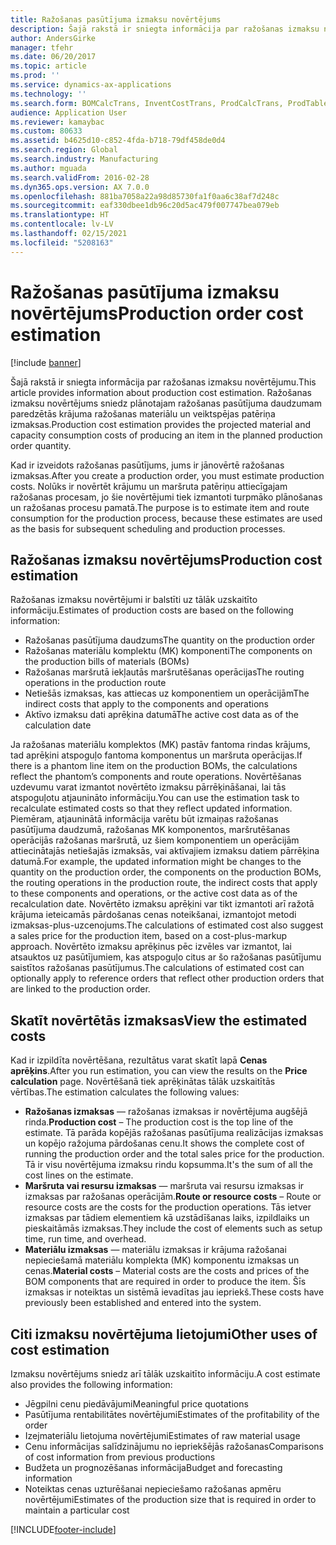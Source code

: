 ```yaml
---
title: Ražošanas pasūtījuma izmaksu novērtējums
description: Šajā rakstā ir sniegta informācija par ražošanas izmaksu novērtējumu. Ražošanas izmaksu novērtējums sniedz plānotajam ražošanas pasūtījuma daudzumam paredzētās krājuma ražošanas materiālu un veiktspējas patēriņa izmaksas.
author: AndersGirke
manager: tfehr
ms.date: 06/20/2017
ms.topic: article
ms.prod: ''
ms.service: dynamics-ax-applications
ms.technology: ''
ms.search.form: BOMCalcTrans, InventCostTrans, ProdCalcTrans, ProdTableJour, ProdTableListPage
audience: Application User
ms.reviewer: kamaybac
ms.custom: 80633
ms.assetid: b4625d10-c852-4fda-b718-79df458de0d4
ms.search.region: Global
ms.search.industry: Manufacturing
ms.author: mguada
ms.search.validFrom: 2016-02-28
ms.dyn365.ops.version: AX 7.0.0
ms.openlocfilehash: 881ba7058a22a98d85730fa1f0aa6c38af7d248c
ms.sourcegitcommit: eaf330dbee1db96c20d5ac479f007747bea079eb
ms.translationtype: HT
ms.contentlocale: lv-LV
ms.lasthandoff: 02/15/2021
ms.locfileid: "5208163"
---
```

# <a name="production-order-cost-estimation"></a><span data-ttu-id="5837f-104">Ražošanas pasūtījuma izmaksu novērtējums</span><span class="sxs-lookup"><span data-stu-id="5837f-104">Production order cost estimation</span></span>

[!include [banner](../includes/banner.md)]

<span data-ttu-id="5837f-105">Šajā rakstā ir sniegta informācija par ražošanas izmaksu novērtējumu.</span><span class="sxs-lookup"><span data-stu-id="5837f-105">This article provides information about production cost estimation.</span></span> <span data-ttu-id="5837f-106">Ražošanas izmaksu novērtējums sniedz plānotajam ražošanas pasūtījuma daudzumam paredzētās krājuma ražošanas materiālu un veiktspējas patēriņa izmaksas.</span><span class="sxs-lookup"><span data-stu-id="5837f-106">Production cost estimation provides the projected material and capacity consumption costs of producing an item in the planned production order quantity.</span></span> 

<span data-ttu-id="5837f-107">Kad ir izveidots ražošanas pasūtījums, jums ir jānovērtē ražošanas izmaksas.</span><span class="sxs-lookup"><span data-stu-id="5837f-107">After you create a production order, you must estimate production costs.</span></span> <span data-ttu-id="5837f-108">Nolūks ir novērtēt krājumu un maršruta patēriņu attiecīgajam ražošanas procesam, jo šie novērtējumi tiek izmantoti turpmāko plānošanas un ražošanas procesu pamatā.</span><span class="sxs-lookup"><span data-stu-id="5837f-108">The purpose is to estimate item and route consumption for the production process, because these estimates are used as the basis for subsequent scheduling and production processes.</span></span>

## <a name="production-cost-estimation"></a><span data-ttu-id="5837f-109">Ražošanas izmaksu novērtējums</span><span class="sxs-lookup"><span data-stu-id="5837f-109">Production cost estimation</span></span>
<span data-ttu-id="5837f-110">Ražošanas izmaksu novērtējumi ir balstīti uz tālāk uzskaitīto informāciju.</span><span class="sxs-lookup"><span data-stu-id="5837f-110">Estimates of production costs are based on the following information:</span></span>

-   <span data-ttu-id="5837f-111">Ražošanas pasūtījuma daudzums</span><span class="sxs-lookup"><span data-stu-id="5837f-111">The quantity on the production order</span></span>
-   <span data-ttu-id="5837f-112">Ražošanas materiālu komplektu (MK) komponenti</span><span class="sxs-lookup"><span data-stu-id="5837f-112">The components on the production bills of materials (BOMs)</span></span>
-   <span data-ttu-id="5837f-113">Ražošanas maršrutā iekļautās maršrutēšanas operācijas</span><span class="sxs-lookup"><span data-stu-id="5837f-113">The routing operations in the production route</span></span>
-   <span data-ttu-id="5837f-114">Netiešās izmaksas, kas attiecas uz komponentiem un operācijām</span><span class="sxs-lookup"><span data-stu-id="5837f-114">The indirect costs that apply to the components and operations</span></span>
-   <span data-ttu-id="5837f-115">Aktīvo izmaksu dati aprēķina datumā</span><span class="sxs-lookup"><span data-stu-id="5837f-115">The active cost data as of the calculation date</span></span>

<span data-ttu-id="5837f-116">Ja ražošanas materiālu komplektos (MK) pastāv fantoma rindas krājums, tad aprēķini atspoguļo fantoma komponentus un maršruta operācijas.</span><span class="sxs-lookup"><span data-stu-id="5837f-116">If there is a phantom line item on the production BOMs, the calculations reflect the phantom’s components and route operations.</span></span> <span data-ttu-id="5837f-117">Novērtēšanas uzdevumu varat izmantot novērtēto izmaksu pārrēķināšanai, lai tās atspoguļotu atjaunināto informāciju.</span><span class="sxs-lookup"><span data-stu-id="5837f-117">You can use the estimation task to recalculate estimated costs so that they reflect updated information.</span></span> <span data-ttu-id="5837f-118">Piemēram, atjauninātā informācija varētu būt izmaiņas ražošanas pasūtījuma daudzumā, ražošanas MK komponentos, maršrutēšanas operācijās ražošanas maršrutā, uz šiem komponentiem un operācijām attiecinātajās netiešajās izmaksās, vai aktīvajiem izmaksu datiem pārrēķina datumā.</span><span class="sxs-lookup"><span data-stu-id="5837f-118">For example, the updated information might be changes to the quantity on the production order, the components on the production BOMs, the routing operations in the production route, the indirect costs that apply to these components and operations, or the active cost data as of the recalculation date.</span></span> <span data-ttu-id="5837f-119">Novērtēto izmaksu aprēķini var tikt izmantoti arī ražotā krājuma ieteicamās pārdošanas cenas noteikšanai, izmantojot metodi izmaksas-plus-uzcenojums.</span><span class="sxs-lookup"><span data-stu-id="5837f-119">The calculations of estimated cost also suggest a sales price for the production item, based on a cost-plus-markup approach.</span></span> <span data-ttu-id="5837f-120">Novērtēto izmaksu aprēķinus pēc izvēles var izmantot, lai atsauktos uz pasūtījumiem, kas atspoguļo citus ar šo ražošanas pasūtījumu saistītos ražošanas pasūtījumus.</span><span class="sxs-lookup"><span data-stu-id="5837f-120">The calculations of estimated cost can optionally apply to reference orders that reflect other production orders that are linked to the production order.</span></span>

## <a name="view-the-estimated-costs"></a><span data-ttu-id="5837f-121">Skatīt novērtētās izmaksas</span><span class="sxs-lookup"><span data-stu-id="5837f-121">View the estimated costs</span></span>
<span data-ttu-id="5837f-122">Kad ir izpildīta novērtēšana, rezultātus varat skatīt lapā **Cenas aprēķins**.</span><span class="sxs-lookup"><span data-stu-id="5837f-122">After you run estimation, you can view the results on the **Price calculation** page.</span></span> <span data-ttu-id="5837f-123">Novērtēšanā tiek aprēķinātas tālāk uzskaitītās vērtības.</span><span class="sxs-lookup"><span data-stu-id="5837f-123">The estimation calculates the following values:</span></span>

-   <span data-ttu-id="5837f-124">**Ražošanas izmaksas** — ražošanas izmaksas ir novērtējuma augšējā rinda.</span><span class="sxs-lookup"><span data-stu-id="5837f-124">**Production cost** – The production cost is the top line of the estimate.</span></span> <span data-ttu-id="5837f-125">Tā parāda kopējās ražošanas pasūtījuma realizācijas izmaksas un kopējo ražojuma pārdošanas cenu.</span><span class="sxs-lookup"><span data-stu-id="5837f-125">It shows the complete cost of running the production order and the total sales price for the production.</span></span> <span data-ttu-id="5837f-126">Tā ir visu novērtējuma izmaksu rindu kopsumma.</span><span class="sxs-lookup"><span data-stu-id="5837f-126">It's the sum of all the cost lines on the estimate.</span></span>
-   <span data-ttu-id="5837f-127">**Maršruta vai resursu izmaksas** — maršruta vai resursu izmaksas ir izmaksas par ražošanas operācijām.</span><span class="sxs-lookup"><span data-stu-id="5837f-127">**Route or resource costs** – Route or resource costs are the costs for the production operations.</span></span> <span data-ttu-id="5837f-128">Tās ietver izmaksas par tādiem elementiem kā uzstādīšanas laiks, izpildlaiks un pieskaitāmās izmaksas.</span><span class="sxs-lookup"><span data-stu-id="5837f-128">They include the cost of elements such as setup time, run time, and overhead.</span></span>
-   <span data-ttu-id="5837f-129">**Materiālu izmaksas** — materiālu izmaksas ir krājuma ražošanai nepieciešamā materiālu komplekta (MK) komponentu izmaksas un cenas.</span><span class="sxs-lookup"><span data-stu-id="5837f-129">**Material costs** – Material costs are the costs and prices of the BOM components that are required in order to produce the item.</span></span> <span data-ttu-id="5837f-130">Šīs izmaksas ir noteiktas un sistēmā ievadītas jau iepriekš.</span><span class="sxs-lookup"><span data-stu-id="5837f-130">These costs have previously been established and entered into the system.</span></span>

## <a name="other-uses-of-cost-estimation"></a><span data-ttu-id="5837f-131">Citi izmaksu novērtējuma lietojumi</span><span class="sxs-lookup"><span data-stu-id="5837f-131">Other uses of cost estimation</span></span>
<span data-ttu-id="5837f-132">Izmaksu novērtējums sniedz arī tālāk uzskaitīto informāciju.</span><span class="sxs-lookup"><span data-stu-id="5837f-132">A cost estimate also provides the following information:</span></span>

-   <span data-ttu-id="5837f-133">Jēgpilni cenu piedāvājumi</span><span class="sxs-lookup"><span data-stu-id="5837f-133">Meaningful price quotations</span></span>
-   <span data-ttu-id="5837f-134">Pasūtījuma rentabilitātes novērtējumi</span><span class="sxs-lookup"><span data-stu-id="5837f-134">Estimates of the profitability of the order</span></span>
-   <span data-ttu-id="5837f-135">Izejmateriālu lietojuma novērtējumi</span><span class="sxs-lookup"><span data-stu-id="5837f-135">Estimates of raw material usage</span></span>
-   <span data-ttu-id="5837f-136">Cenu informācijas salīdzinājumu no iepriekšējās ražošanas</span><span class="sxs-lookup"><span data-stu-id="5837f-136">Comparisons of cost information from previous productions</span></span>
-   <span data-ttu-id="5837f-137">Budžeta un prognozēšanas informācija</span><span class="sxs-lookup"><span data-stu-id="5837f-137">Budget and forecasting information</span></span>
-   <span data-ttu-id="5837f-138">Noteiktas cenas uzturēšanai nepieciešamo ražošanas apmēru novērtējumi</span><span class="sxs-lookup"><span data-stu-id="5837f-138">Estimates of the production size that is required in order to maintain a particular cost</span></span>






[!INCLUDE[footer-include](../../includes/footer-banner.md)]